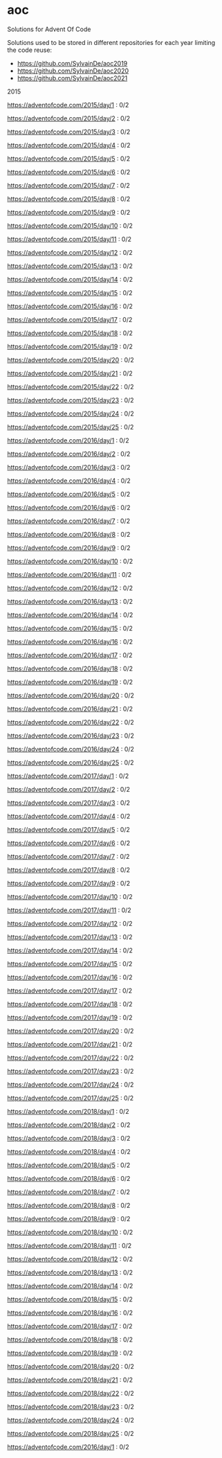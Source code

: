 # aoc
Solutions for Advent Of Code

Solutions used to be stored in different repositories for each year limiting the code reuse:
 - https://github.com/SylvainDe/aoc2019
 - https://github.com/SylvainDe/aoc2020
 - https://github.com/SylvainDe/aoc2021


2015

https://adventofcode.com/2015/day/1 : 0/2

https://adventofcode.com/2015/day/2 : 0/2

https://adventofcode.com/2015/day/3 : 0/2

https://adventofcode.com/2015/day/4 : 0/2

https://adventofcode.com/2015/day/5 : 0/2

https://adventofcode.com/2015/day/6 : 0/2

https://adventofcode.com/2015/day/7 : 0/2

https://adventofcode.com/2015/day/8 : 0/2

https://adventofcode.com/2015/day/9 : 0/2

https://adventofcode.com/2015/day/10 : 0/2

https://adventofcode.com/2015/day/11 : 0/2

https://adventofcode.com/2015/day/12 : 0/2

https://adventofcode.com/2015/day/13 : 0/2

https://adventofcode.com/2015/day/14 : 0/2

https://adventofcode.com/2015/day/15 : 0/2

https://adventofcode.com/2015/day/16 : 0/2

https://adventofcode.com/2015/day/17 : 0/2

https://adventofcode.com/2015/day/18 : 0/2

https://adventofcode.com/2015/day/19 : 0/2

https://adventofcode.com/2015/day/20 : 0/2

https://adventofcode.com/2015/day/21 : 0/2

https://adventofcode.com/2015/day/22 : 0/2

https://adventofcode.com/2015/day/23 : 0/2

https://adventofcode.com/2015/day/24 : 0/2

https://adventofcode.com/2015/day/25 : 0/2

https://adventofcode.com/2016/day/1 : 0/2

https://adventofcode.com/2016/day/2 : 0/2

https://adventofcode.com/2016/day/3 : 0/2

https://adventofcode.com/2016/day/4 : 0/2

https://adventofcode.com/2016/day/5 : 0/2

https://adventofcode.com/2016/day/6 : 0/2

https://adventofcode.com/2016/day/7 : 0/2

https://adventofcode.com/2016/day/8 : 0/2

https://adventofcode.com/2016/day/9 : 0/2

https://adventofcode.com/2016/day/10 : 0/2

https://adventofcode.com/2016/day/11 : 0/2

https://adventofcode.com/2016/day/12 : 0/2

https://adventofcode.com/2016/day/13 : 0/2

https://adventofcode.com/2016/day/14 : 0/2

https://adventofcode.com/2016/day/15 : 0/2

https://adventofcode.com/2016/day/16 : 0/2

https://adventofcode.com/2016/day/17 : 0/2

https://adventofcode.com/2016/day/18 : 0/2

https://adventofcode.com/2016/day/19 : 0/2

https://adventofcode.com/2016/day/20 : 0/2

https://adventofcode.com/2016/day/21 : 0/2

https://adventofcode.com/2016/day/22 : 0/2

https://adventofcode.com/2016/day/23 : 0/2

https://adventofcode.com/2016/day/24 : 0/2

https://adventofcode.com/2016/day/25 : 0/2

https://adventofcode.com/2017/day/1 : 0/2

https://adventofcode.com/2017/day/2 : 0/2

https://adventofcode.com/2017/day/3 : 0/2

https://adventofcode.com/2017/day/4 : 0/2

https://adventofcode.com/2017/day/5 : 0/2

https://adventofcode.com/2017/day/6 : 0/2

https://adventofcode.com/2017/day/7 : 0/2

https://adventofcode.com/2017/day/8 : 0/2

https://adventofcode.com/2017/day/9 : 0/2

https://adventofcode.com/2017/day/10 : 0/2

https://adventofcode.com/2017/day/11 : 0/2

https://adventofcode.com/2017/day/12 : 0/2

https://adventofcode.com/2017/day/13 : 0/2

https://adventofcode.com/2017/day/14 : 0/2

https://adventofcode.com/2017/day/15 : 0/2

https://adventofcode.com/2017/day/16 : 0/2

https://adventofcode.com/2017/day/17 : 0/2

https://adventofcode.com/2017/day/18 : 0/2

https://adventofcode.com/2017/day/19 : 0/2

https://adventofcode.com/2017/day/20 : 0/2

https://adventofcode.com/2017/day/21 : 0/2

https://adventofcode.com/2017/day/22 : 0/2

https://adventofcode.com/2017/day/23 : 0/2

https://adventofcode.com/2017/day/24 : 0/2

https://adventofcode.com/2017/day/25 : 0/2

https://adventofcode.com/2018/day/1 : 0/2

https://adventofcode.com/2018/day/2 : 0/2

https://adventofcode.com/2018/day/3 : 0/2

https://adventofcode.com/2018/day/4 : 0/2

https://adventofcode.com/2018/day/5 : 0/2

https://adventofcode.com/2018/day/6 : 0/2

https://adventofcode.com/2018/day/7 : 0/2

https://adventofcode.com/2018/day/8 : 0/2

https://adventofcode.com/2018/day/9 : 0/2

https://adventofcode.com/2018/day/10 : 0/2

https://adventofcode.com/2018/day/11 : 0/2

https://adventofcode.com/2018/day/12 : 0/2

https://adventofcode.com/2018/day/13 : 0/2

https://adventofcode.com/2018/day/14 : 0/2

https://adventofcode.com/2018/day/15 : 0/2

https://adventofcode.com/2018/day/16 : 0/2

https://adventofcode.com/2018/day/17 : 0/2

https://adventofcode.com/2018/day/18 : 0/2

https://adventofcode.com/2018/day/19 : 0/2

https://adventofcode.com/2018/day/20 : 0/2

https://adventofcode.com/2018/day/21 : 0/2

https://adventofcode.com/2018/day/22 : 0/2

https://adventofcode.com/2018/day/23 : 0/2

https://adventofcode.com/2018/day/24 : 0/2

https://adventofcode.com/2018/day/25 : 0/2

https://adventofcode.com/2016/day/1 : 0/2
